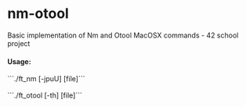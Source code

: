 # nm-otool
Basic implementation of Nm and Otool MacOSX commands - 42 school project

<h4>Usage:</h4>
```./ft_nm [-jpuU] [file]```
<br /><br />
```./ft_otool [-th] [file]```
